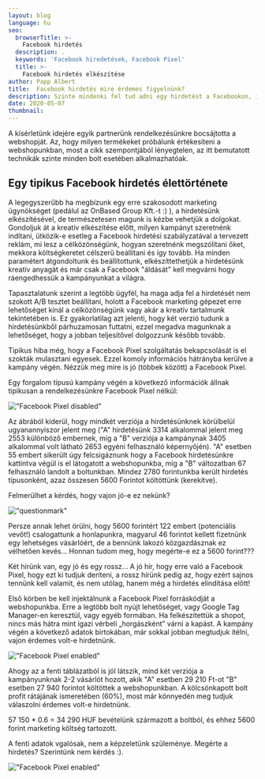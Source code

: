 ```yaml
---
layout: blog
language: hu
seo:
  browserTitle: >-
    Facebook hirdetés
  description: .
  keywords: 'Facebook hiredetések, Facebook Pixel'
  title: >-
    Facebook hirdetés elkészítése
author: Papp Albert
title:  Facebook hirdetés mire érdemes figyelnünk?
description: Szinte mindenki fel tud adni egy hirdetést a Facebookon, így felmerülhet a kérdés, hogy miért foglalkozunk akkor mi most ezzel a témával? Az internet hemzseg a különböző segédanyagoktól, de a tapasztalatunk az, hogy az ördög itt is a részletekben rejli. Ennek megfelelően szeretnénk megmutatni, hogy megítélésünk szerint melyek azok a minimális beállítások, amivel érdemes nekilátni egy Facebook hirdetésnek.
date: 2020-05-07
thumbnail: 
---
```


A kísérletünk idejére egyik partnerünk rendelkezésünkre bocsájtotta a webshopját. Az, hogy milyen termékeket próbálunk értékesíteni a webshopunkban, most a cikk szempontjából lényegtelen, az itt bemutatott technikák szinte minden bolt esetében alkalmazhatóak. 


## Egy tipikus Facebook hirdetés élettörténete
 
A legegyszerűbb ha megbízunk egy erre szakosodott marketing ügynökséget (pedálul az OnBased Group Kft.-t :) ), a hirdetésünk elkészítésével, de természetesen magunk is kézbe vehetjük a dolgokat. Gondoljuk át a kreatív elkészítése előtt, milyen kampányt szeretnénk indítani, ütközik-e esetleg a Facebook hirdetési szabályzatával a tervezett reklám, mi lesz a célközönségünk, hogyan szeretnénk megszólítani őket, mekkora költségkeretet célszerű beállítani és így tovább. Ha minden paramétert átgondoltunk és beállítottunk, elkészíttethetjük a hirdetésünk kreatív anyagát és már csak a Facebook "áldását" kell megvárni hogy ráengedhessük a kampányunkat a világra.

Tapasztalatunk szerint a legtöbb ügyfél, ha maga adja fel a hirdetését nem szokott A/B tesztet beállítani, holott a Facebook marketing gépezet erre lehetőséget kínál a célközönségünk vagy akár a kreatív tartalmunk tekintetében is. Ez gyakorlatilag azt jelenti, hogy két verzió tudunk a hirdetésünkből párhuzamosan futtatni, ezzel megadva magunknak a lehetőséget, hogy a jobban teljesítővel dolgozzunk később tovább.

Tipikus hiba még, hogy a Facebook Pixel szolgáltatás bekapcsolását is el szokták mulasztani egyesek. Ezzel komoly információs hátrányba kerülve a kampány végén. Nézzük meg mire is jó (többek között) a Facebook Pixel.

Egy forgalom típusú kampány végén a következő információk állnak tipikusan a rendelkezésünkre Facebook Pixel nélkül:


!["Facebook Pixel disabled"](../pixeloff.png)

Az ábrából kiderül, hogy mindkét verziója  a hirdetésünknek körülbelül ugyanannyiszor jelent meg ("A" hirdetésünk 3314 alkalommal jelent meg 2553 különböző embernek, míg a "B" verziója a kampánynak 3405 alkalommal volt látható 2653 egyéni felhasználó képernyőjén). "A" esetben 55 embert sikerült úgy felcsigáznunk hogy a Facebook hirdetésünkre kattintva végül is el látogatott a webshopunkba, míg a "B" változatban 67 felhasználó landolt a boltunkban. Mindez 2780 forintunkba került hirdetés típusonként, azaz összesen 5600 Forintot költöttünk (kerekítve). 

Felmerülhet a kérdés, hogy vajon jó-e ez nekünk?

!["questionmark"](../question.jpg)

Persze annak lehet örülni, hogy 5600 forintért 122 embert (potenciális vevőt!) csalogattunk a honlapunkra, magyarul 46 forintot kellett fizetnünk egy lehetséges vásárlóért, de a bennünk lakozó közgazdásznak ez vélhetően kevés... Honnan tudom meg, hogy megérte-e ez a 5600 forint??? 

Két hírünk van, egy jó és egy rossz... A jó hír, hogy erre való a Facebook Pixel, hogy ezt ki tudjuk deríteni, a rossz hírünk pedig az, hogy ezért sajnos tennünk kell valamit, és nem utólag, hanem még a hirdetés elindítása előtt! 

Első körben be kell injektálnunk a Facebook Pixel forráskódját a webshopunkba. Erre a legtöbb bolt nyújt lehetőséget, vagy  Google Tag Manager-en keresztül, vagy egyéb formában. Ha felkészítettük a shopot, nincs más hátra mint igazi vérbeli „horgászként” várni a kapást. A kampány végén a következő adatok birtokában, már sokkal jobban megtudjuk ítélni, vajon érdemes volt-e hirdetnünk.

!["Facebook Pixel enabled"](../pixelon.png)

Ahogy az a fenti táblázatból is jól látszik, mind két verziója a kampányunknak 2-2 vásárlót hozott, akik "A" esetben 29 210 Ft-ot "B" esetben 27 940 forintot költöttek a webshopunkban. A kölcsönkapott bolt profit rátájának ismeretében (60%), most már könnyedén meg tudjuk válaszolni érdemes volt-e hirdetnünk.

57 150 * 0.6 = 34 290 HUF bevételünk származott a boltból, és ehhez 5600 forint marketing költség tartozott.

A fenti adatok vgalósak, nem a képzeletünk szüleménye. Megérte a hirdetés? Szerintünk nem kérdés :).

!["Facebook Pixel enabled"](../money.jpg)

